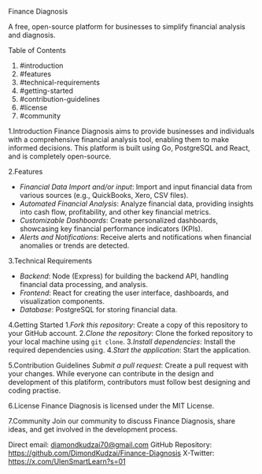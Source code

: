
Finance Diagnosis

A free, open-source platform for businesses to simplify financial analysis and diagnosis.

Table of Contents
1. #introduction
2. #features
3. #technical-requirements
4. #getting-started
5. #contribution-guidelines
6. #license
7. #community

1.Introduction
Finance Diagnosis aims to provide businesses and individuals with a comprehensive financial analysis tool, enabling them to make informed decisions. This platform is built using Go, PostgreSQL and React, and is completely open-source.

2.Features
- *Financial Data Import and/or input*: Import and input financial data from various sources (e.g., QuickBooks, Xero, CSV files).
- *Automated Financial Analysis*: Analyze financial data, providing insights into cash flow, profitability, and other key financial metrics.
- *Customizable Dashboards*: Create personalized dashboards, showcasing key financial performance indicators (KPIs).
- *Alerts and Notifications*: Receive alerts and notifications when financial anomalies or trends are detected.

3.Technical Requirements
- *Backend*: Node (Express) for building the backend API, handling financial data processing, and analysis.
- *Frontend*: React for creating the user interface, dashboards, and visualization components.
- *Database*: PostgreSQL for storing financial data.

4.Getting Started
   1.*Fork this repository*: Create a copy of this repository to your GitHub account.
   2.*Clone the repository*: Clone the forked repository to your local machine using `git clone`.
   3.*Install dependencies*: Install the required dependencies using.
   4.*Start the application*: Start the application.

5.Contribution Guidelines
 *Submit a pull request*: Create a pull request with your changes. While everyone can contribute in the design and development of this platiform, contributors must follow best designing and coding practise.

6.License
Finance Diagnosis is licensed under the MIT License.

7.Community
Join our community to discuss Finance Diagnosis, share ideas, and get involved in the development process.

Direct email: diamondkudzai70@gmail.com
GitHub Repository: https://github.com/DimondKudzai/Finance-Diagnosis
X-Twitter: https://x.com/UlenSmartLearn?s=01
